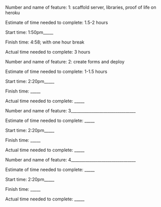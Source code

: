 Number and name of feature: 1: scaffold server, libraries, proof of life on heroku

Estimate of time needed to complete: 1.5-2 hours

Start time: 1:50pm_____

Finish time: 4:58; with one hour break

Actual time needed to complete: 3 hours






Number and name of feature: 2: create forms and deploy

Estimate of time needed to complete: 1-1.5 hours 

Start time: 2:20pm_____

Finish time: _____

Actual time needed to complete: _____







Number and name of feature: 3________________________________

Estimate of time needed to complete: _____

Start time: 2:20pm_____

Finish time: _____

Actual time needed to complete: _____


Number and name of feature: 4________________________________

Estimate of time needed to complete: _____

Start time: 2:20pm_____

Finish time: _____

Actual time needed to complete: _____
